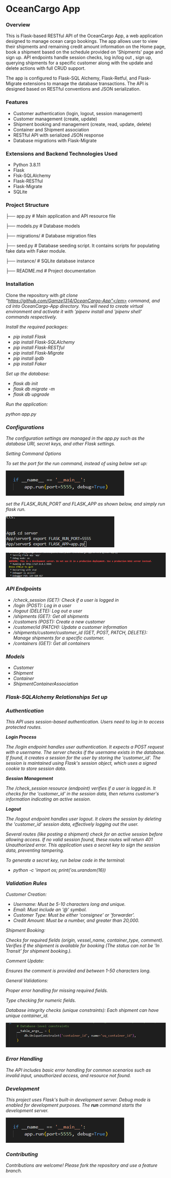 # OceanCargo App

### Overview

This is Flask-based RESTful API of the OceanCargo App, a web application designed to manage ocean cargo bookings. The app allows user to view their shipments and remaining credit amount information on the Home page, book a shipment based on the schedule provided on 'Shipments' page and sign up. API endpoints handle session checks, log in/log out , sign up, querying shipments for a specific customer along with the update and delete actions with full CRUD support.

The app is configured to Flask-SQL Alchemy, Flask-Retful, and Flask-Migrate extensions to manage the database transactions. The API is designed based on RESTful conventions and JSON serialization.


### Features

- Customer authentication (login, logout, session management)
- Customer management (create, update)
- Shipment booking and management (create, read, update, delete)
- Container and Shipment association
- RESTful API with serialized JSON response
- Database migrations with Flask-Migrate


### Extensions and Backend Technologies Used

- Python 3.8.11
- Flask 
- Flsk-SQLAlchemy
- Flask-RESTful
- Flask-Migrate
- SQLite


### Project Structure 

├── app.py                 # Main application and API resource file

├── models.py              # Database models

├── migrations/            # Database migration files

├── seed.py                # Database seeding script. It contains scripts for populating fake data with Faker module.

├── instance/              # SQLite database instance

├── README.md              # Project documentation



### Installation

Clone the repository with <em>git clone "https://github.com/Gamze1314/OceanCargo-App"</em> command, and cd into OceanCargo-App directory.
You will need to create virtual environment and activate it with '<em>pipenv install</em> and '<em>pipenv shell</em>' commands respectively.


Install the required packages:

* pip install Flask
* pip install Flask-SQLAlchemy
* pip install Flask-RESTful
* pip install Flask-Migrate
* pip install ipdb
* pip install Faker


Set up the database:

* flask db init
* flask db migrate -m
* flask db upgrade

Run the application:

python app.py


### Configurations

The configuration settings are managed in the app.py such as the database URI, secret keys, and other Flask settings.

Setting Command Options

To set the port for the run command, instead of using below set up:

![alt text](image-2.png)

set the FLASK_RUN_PORT and FLASK_APP as shown below, and simply run flask run.

![alt text](image-3.png)

![alt text](image-4.png)


### API Endpoints 

- /check_session (GET): Check if a user is logged in
- /login (POST): Log in a user
- /logout (DELETE): Log out a user 
- /shipments (GET): Get all shipments
- /customers (POST): Create a new customer
- /customer/id (PATCH): Update a customer information
- /shipments/customr/customer_id (GET, POST, PATCH, DELETE): Manage shipments for a specific customer.
- /containers (GET): Get all containers


### Models

- Customer
- Shipment
- Container
- ShipmentContainerAssociation

### Flask-SQLAlchemy Relationships Set up



### Authentication

This API uses session-based authentication. Users need to log in to access protected routes.

<strong>Login Process</strong>

The /login endpoint handles user authentication. It expects a POST request with a username. The server checks if the username exists in the database. If found, it creates a session for the user by storing the 'customer_id'. The session is maintained using Flask's session object, which uses a signed cookie to store session data.

<strong>Session Management</strong>

The /check_session resource (endpoint) verifies if a user is logged in. It checks for the 'customer_id' in the session data, then returns customer's information indicating an active session.

<strong>Logout</strong>

The /logout endpoint handles user logout. It clears the session by deleting the 'customer_id' session data, effectively logging out the user.

Several routes (like posting a shipment) check for an active session before allowing access. If no valid session found, these routes will return 401 Unauthorized error.
This application uses a secret key to sign the session data, preventing tampering.

To generate a secret key, run below code in the terminal:

* python -c 'import os; print('os.urandom(16))

### Validation Rules

Customer Creation:

* Username: Must be 5-10 characters long and unique.
* Email: Must include an '@' symbol.
* Customer Type: Must be either 'consignee' or 'forwarder'.
* Credit Amount: Must be a number, and greater than 20,000.


Shipment Booking:

Checks for required fields (origin, vessel_name, container_type, comment).
Verifies if the shipment is available for booking (The status can not be 'In Transit' for shipment booking.).


Comment Update:

Ensures the comment is provided and between 1-50 characters long.


General Validations:

Proper error handling for missing required fields.

Type checking for numeric fields.

Database integrity checks (unique constraints): Each shipment can have unique container_id. 

![alt text](image-1.png)



### Error Handling 

The API includes basic error handling for common scenarios such as invalid input, unauthorized access, and resource not found.

### Development 

This project uses Flask's built-in development server. Debug mode is enabled for development purposes. The <strong>run</strong> command starts the development server.


![alt text](image-2.png)

### Contributing

Contributions are welcome! Please fork the repository and use a feature branch. 


